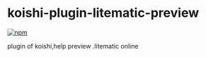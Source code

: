 # koishi-plugin-litematic-preview

[![npm](https://img.shields.io/npm/v/koishi-plugin-litematic-preview?style=flat-square)](https://www.npmjs.com/package/koishi-plugin-litematic-preview)

plugin of koishi,help preview .litematic online
